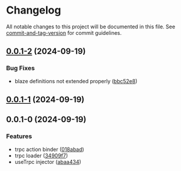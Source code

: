 # Changelog

All notable changes to this project will be documented in this file. See [commit-and-tag-version](https://github.com/absolute-version/commit-and-tag-version) for commit guidelines.

## [0.0.1-2](https://github.com/Busy-Hour-Studio/blaze-trpc/compare/v0.0.1-1...v0.0.1-2) (2024-09-19)


### Bug Fixes

* blaze definitions not extended properly ([bbc52e8](https://github.com/Busy-Hour-Studio/blaze-trpc/commit/bbc52e8b2e640e370163a56f7acb000e5d5c46ec))

## [0.0.1-1](https://github.com/Busy-Hour-Studio/blaze-trpc/compare/v0.0.1-0...v0.0.1-1) (2024-09-19)

## 0.0.1-0 (2024-09-19)


### Features

* trpc action binder ([018abad](https://github.com/Busy-Hour-Studio/blaze-trpc/commit/018abad0a821552b93d9e9f500131bba2df5e961))
* trpc loader ([34909f7](https://github.com/Busy-Hour-Studio/blaze-trpc/commit/34909f7e776223ef5f1b0910fe0bfe374943f399))
* useTrpc injector ([abaa434](https://github.com/Busy-Hour-Studio/blaze-trpc/commit/abaa434b7ce5af9b8697522f982aede8af9e2ec2))
